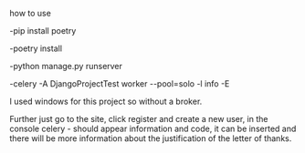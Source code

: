 how to use

-pip install poetry


-poetry install


-python manage.py runserver



-celery -A DjangoProjectTest worker --pool=solo -l info -E


I used windows for this project so without a broker.


Further just go to the site, click register and create a new user, in the console celery - should appear information and code, it can be inserted and there will be more information about the justification of the letter of thanks.
